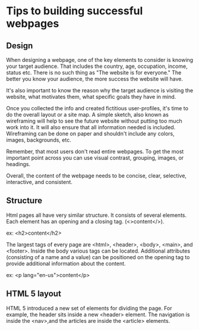 # Tips to building successful webpages

## Design

When designing a webpage, one of the key elements to consider is knowing your target audience. That includes the country, age, occupation, income, status  etc. There is no such thing as "The website is for everyone." The better you know your audience, the more success the website will have.

It's also important to know the reason why the target audience is visiting the website, what motivates them, what specific goals they have in mind. 

Once you collected the info and created fictitious user-profiles, it's time to do the overall layout or a site map. A simple sketch, also known as wireframing will help to see the future website without putting too much work into it. It will also ensure that all information needed is included. Wireframing can be done on paper and shouldn't include any colors, images, backgrounds, etc.

Remember, that most users don't read entire webpages. To get the most important point across you can use visual contrast, grouping, images, or headings.

Overall, the content of the webpage needs to be concise, clear, selective, interactive, and consistent. 

## Structure

Html pages all have very similar structure. It consists of several elements. Each element has an opening and a closing tag. (<>content</>).

ex: \<h2>content\</h2>

 The largest tags of every page are \<html>, \<header>,  \<body>, \<main>, and \<footer>. Inside the body various tags can be located. Additional attributes (consisting of a name and a value) can be positioned on the opening tag to provide additional information about the content.

ex: \<p lang="en-us">content\</p>


## HTML 5 layout

HTML 5 introduced a new set of elements for dividing the page. For example, the header sits inside a new \<header> element. The navigation is inside the \<nav>,and the articles are inside the \<article> elements. 




